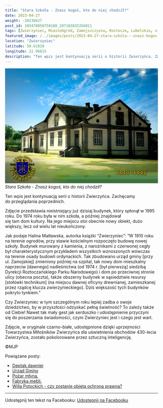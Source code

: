 ```yaml
---
title: "Stara Szkoła - Znasz kogoś, kto do niej chodził?"
date: 2023-04-27
weight: -20230427
post_id: 103478058758108_207183835356811
tags: [Zwierzyniec, MiastoOgród, Zamojszczyzna, Roztocze, Lubelskie, villarestituta, turystyka, dziedzictwo, zabytki, krajobrazy]
featured_image: /../images/posts/2023-04-27-stara-szkola---znasz-kogos-kto-do-niej-chodzil.jpg
location: "Zwierzyniec"
latitude: 50.61039
longitude: 22.96615
description: "Ten wpis jest kontynuacją serii o historii Zwierzyńca. Zachęcamy do przeglądania poprzednich...."
---
```


![Stara Szkoła - Znasz kogoś, kto do niej chodził?](/images/posts/2023-04-27-stara-szkola---znasz-kogos-kto-do-niej-chodzil.jpg)
*Stara Szkoła - Znasz kogoś, kto do niej chodził?*

Ten wpis jest kontynuacją serii o historii Zwierzyńca. Zachęcamy do przeglądania poprzednich.

Zdjęcie przedstawia nieistniejący już dzisiaj budynek, który spłonął w 1995 roku. Do 1974 roku była w nim szkoła, a później znajdował się tam dom kultury.
Na jego miejscu stoi obecnie nowy obiekt, dużo większy, lecz od wielu lat nieukończony.

Jak podaje Halina Matławska, autorka książki “Zwierzyniec”:
“W 1910 roku na terenie ogrodów, przy stawie kościelnym rozpoczęto budowę nowej szkoły. Budynek murowany z kamienia, z narożnikami z czerwonej cegły był charakterystycznym przykładem wszystkich wznoszonych wówczas na terenie osady budowli ordynackich. Tak zbudowano urząd gminy [przy ul. Zamojskiej] zmieniony później na szpital, tak nowy dom mieszkalny naprzeciw [dawnego] nadleśnictwa (od 1974 r. [był pierwszą] siedzibą Dyrekcji Roztoczańskiego Parku Narodowego) i dom po przeciwnej stronie ulicy (obecna poczta), także obszerny budynek w sąsiedztwie resursy [stołówki technikum] (na miejscu dawnej oficyny drewnianej, zamieszkanej przez rządcę klucza zwierzynieckiego). Dziś większość tych budynków pokryto tynkiem.”

Czy Zwierzyniec w tym szczególnym roku lepiej zadba o swoje dziedzictwo, by w przyszłości odzyskać pełną świetność?
To zależy także od Ciebie!
Nawet tak mały gest jak serduszko i udostępnienie przyczyni się do poszerzania świadomości, czym Zwierzyniec jest i czego jest wart.

Zdjęcie, w oryginale czarno-białe, udostępnione dzięki uprzejmości Towarzystwa Miłośników Zwierzyńca dla uświetnienia obchodów 430-lecia Zwierzyńca, zostało pokolorowane przez sztuczną inteligencję.



©MJP

Powiązane posty:
- [Deptak dawniej](/posts/Deptak-dawniej)
- [Urząd Gminy](/posts/Urzad-Gminy)
- [Pożar młyna.](/posts/Pozar-mlyna)
- [Fabryka mebli.](/posts/Fabryka-mebli)
- [Willa Potockich - czy zostanie objęta ochroną prawną?](/posts/Willa-Potockich-czy-zostanie-objeta-ochrona-prawna)


---

Udostępnij ten tekst na Facebooku:
[Udostępnij na Facebooku](https://www.facebook.com/sharer/sharer.php?u=https://stowarzyszeniewachniewskiej.pl/posts/Stara-Szkola---Znasz-kogos-kto-do-niej-chodzil)

<script type="application/ld+json">
{
  "@context": "https://schema.org",
  "@type": "BlogPosting",
  "headline": "Stara Szkoła - Znasz kogoś, kto do niej chodził?",
  "datePublished": "2023-04-27",
  "dateModified": "2023-04-27",
  "author": {
    "@type": "Person",
    "name": "Michał Jan Patyk"
  },
  "publisher": {
    "@type": "Organization",
    "name": "Stowarzyszenie im. Aleksandry Wachniewskiej",
    "logo": {
      "@type": "ImageObject",
      "url": "https://stowarzyszeniewachniewskiej.pl/images/logo/logo.svg"
    }
  },
  "mainEntityOfPage": {
    "@type": "WebPage",
    "@id": "https://stowarzyszeniewachniewskiej.pl/posts/stara-szkola---znasz-kogos-kto-do-niej-chodzil"
  },
  "image": {
    "@type": "ImageObject",
    "url": "https://stowarzyszeniewachniewskiej.pl//images/posts/2023-04-27-stara-szkola---znasz-kogos-kto-do-niej-chodzil.jpg"
  },
  "articleSection": "Dziedzictwo Kulturowe i Zabytki",
  "keywords": "[Zwierzyniec, MiastoOgród, Zamojszczyzna, Roztocze, Lubelskie, villarestituta, turystyka, dziedzictwo, zabytki, krajobrazy]",
  "wordCount": 234,
  "articleBody": "znasz-kogos-kto-do-niej-chodzil.jpg\nlocation: \"Zwierzyniec\"\nlatitude: 50.61039\nlongitude: 22.96615\ndescription: \"Ten wpis jest kontynuacją serii o historii Zwierzyńca. Zachęcamy do przeglądania poprzednich....\"\n\n\nTen wpis jest kontynuacją serii o historii Zwierzyńca. Zachęcamy do przeglądania poprzednich.\n\nZdjęcie przedstawia nieistniejący już dzisiaj budynek, który spłonął w 1995 roku. Do 1974 roku była w nim szkoła, a później znajdował się tam dom kultury.\nNa jego miejscu stoi obecnie nowy obiekt, dużo większy, lecz od wielu lat nieukończony.\n\nJak podaje Halina Matławska, autorka książki “Zwierzyniec”:\n“W 1910 roku na terenie ogrodów, przy stawie kościelnym rozpoczęto budowę nowej szkoły. Budynek murowany z kamienia, z narożnikami z czerwonej cegły był charakterystycznym przykładem wszystkich wznoszonych wówczas na terenie osady budowli ordynackich. Tak zbudowano urząd gminy [przy ul. Zamojskiej] zmieniony później na szpital, tak nowy dom mieszkalny naprzeciw [dawnego] nadleśnictwa (od 1974 r. [był pierwszą] siedzibą Dyrekcji Roztoczańskiego Parku Narodowego) i dom po przeciwnej stronie ulicy (obecna poczta), także obszerny budynek w sąsiedztwie resursy [stołówki technikum] (na miejscu dawnej oficyny drewnianej, zamieszkanej przez rządcę klucza zwierzynieckiego). Dziś większość tych budynków pokryto tynkiem.”\n\nCzy Zwierzyniec w tym szczególnym roku lepiej zadba o swoje dziedzictwo, by w przyszłości odzyskać pełną świetność?\nTo zależy także od Ciebie!\nNawet tak mały gest jak serduszko i udostępnienie przyczyni się do poszerzania świadomości, czym Zwierzyniec jest i czego jest wart.\n\nZdjęcie, w oryginale czarno-białe, udostępnione dzięki uprzejmości Towarzystwa Miłośników Zwierzyńca dla uświetnienia obchodów 430-lecia Zwierzyńca, zostało pokolorowane przez sztuczną inteligencję.\n\n\n\n©MJP",
  "description": "Ten wpis jest kontynuacją serii o historii Zwierzyńca. Zachęcamy do przeglądania poprzednich....",
  "copyrightHolder": {
    "@type": "Person",
    "name": "Michał Jan Patyk"
  }
}
</script>
<script type="application/ld+json">
{
  "@context": "https://schema.org",
  "@type": "BreadcrumbList",
  "itemListElement": [
    {
      "@type": "ListItem",
      "position": 1,
      "name": "Home",
      "item": "https://stowarzyszeniewachniewskiej.pl"
    },
    {
      "@type": "ListItem",
      "position": 2,
      "name": "posts",
      "item": "https://stowarzyszeniewachniewskiej.pl/posts"
    },
    {
      "@type": "ListItem",
      "position": 3,
      "name": "Stara Szkoła - Znasz kogoś, kto do niej chodził?",
      "item": "https://stowarzyszeniewachniewskiej.pl/posts/stara-szkola---znasz-kogos-kto-do-niej-chodzil"
    }
  ]
}
</script>
